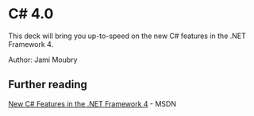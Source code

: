 C# 4.0
======

This deck will bring you up-to-speed on the new C# features in the .NET Framework 4.

Author: Jami Moubry

## Further reading

[New C# Features in the .NET Framework 4](http://msdn.microsoft.com/en-us/magazine/ff796223.aspx) - MSDN
